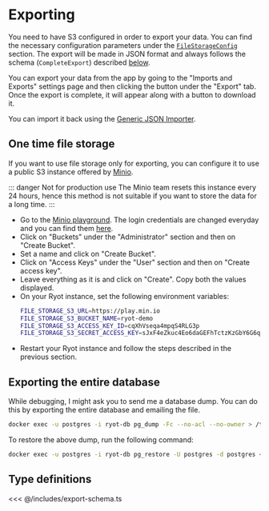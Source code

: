 # Exporting

You need to have S3 configured in order to export your data. You can find the necessary
configuration parameters under the
[`FileStorageConfig`](../configuration.md#all-parameters) section. The export will be made
in JSON format and always follows the schema (`CompleteExport`) described [below](#type-definitions).

You can export your data from the app by going to the "Imports and Exports" settings page
and then clicking the button under the "Export" tab. Once the export is complete, it will
appear along with a button to download it.

You can import it back using the [Generic JSON Importer](../importing/generic-json.md).

## One time file storage

If you want to use file storage only for exporting, you can configure it to use a public
S3 instance offered by [Minio](https://play.min.io).

::: danger Not for production use
The Minio team resets this instance every 24 hours, hence this method is not suitable
if you want to store the data for a long time.
:::

- Go to the [Minio playground](https://play.min.io). The login credentials are changed
  everyday and you can find them
  [here](https://min.io/docs/minio/linux/administration/minio-console.html#logging-in).
- Click on "Buckets" under the "Administrator" section and then on "Create Bucket".
- Set a name and click on "Create Bucket".
- Click on "Access Keys" under the "User" section and then on "Create access key".
- Leave everything as it is and click on "Create". Copy both the values displayed.
- On your Ryot instance, set the following environment variables:
    ```sh
    FILE_STORAGE_S3_URL=https://play.min.io
    FILE_STORAGE_S3_BUCKET_NAME=ryot-demo
    FILE_STORAGE_S3_ACCESS_KEY_ID=cqXhVseqa4mpqS4RLG3p
    FILE_STORAGE_S3_SECRET_ACCESS_KEY=sJxF4eZkuc4Eo6daGEFhTctzKzGbY6G6qAQTb8Wy
    ```
- Restart your Ryot instance and follow the steps described in the previous section.

## Exporting the entire database

While debugging, I might ask you to send me a database dump. You can do this by exporting
the entire database and emailing the file.

```bash
docker exec -u postgres -i ryot-db pg_dump -Fc --no-acl --no-owner > /tmp/ryot.file.sql
```

To restore the above dump, run the following command:

```bash
docker exec -u postgres -i ryot-db pg_restore -U postgres -d postgres < /tmp/ryot.file.sql
```

## Type definitions

<<< @/includes/export-schema.ts
